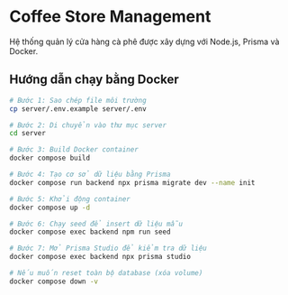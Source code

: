 # Coffee Store Management

Hệ thống quản lý cửa hàng cà phê được xây dựng với Node.js, Prisma và Docker.

## Hướng dẫn chạy bằng Docker

```bash
# Bước 1: Sao chép file môi trường
cp server/.env.example server/.env

# Bước 2: Di chuyển vào thư mục server
cd server

# Bước 3: Build Docker container
docker compose build

# Bước 4: Tạo cơ sở dữ liệu bằng Prisma
docker compose run backend npx prisma migrate dev --name init

# Bước 5: Khởi động container
docker compose up -d

# Bước 6: Chạy seed để insert dữ liệu mẫu
docker compose exec backend npm run seed

# Bước 7: Mở Prisma Studio để kiểm tra dữ liệu
docker compose exec backend npx prisma studio

# Nếu muốn reset toàn bộ database (xóa volume)
docker compose down -v

